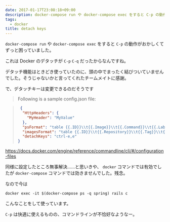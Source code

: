 ```yaml
---
date: 2017-01-17T23:08:18+09:00
description: docker-compose run や docker-compose exec をすると C-p の動作がおかしくてずっと困っていました
tags:
  - docker
title: detach keys
---
```


`docker-compose run` や `docker-compose exec` をすると `C-p` の動作がおかしくてずっと困っていました。

これは Docker のデタッチが `C-p` `C-q` だったからなんですね。

デタッチ機能はときどき使っていたのに、頭の中でまったく結びついていませんでした。そうじゃないかと言ってくれたチームメイトに感謝。

で、デタッチキーは変更できるのだそうです<!--more-->

> Following is a sample config.json file:

> ```json
>  {
>   "HttpHeaders": {
>     "MyHeader": "MyValue"
>   },
>   "psFormat": "table {{.ID}}\\t{{.Image}}\\t{{.Command}}\\t{{.Labels}}",
>   "imagesFormat": "table {{.ID}}\\t{{.Repository}}\\t{{.Tag}}\\t{{.CreatedAt}}",
>   "detachKeys": "ctrl-e,e"
> }
> ```

<https://docs.docker.com/engine/reference/commandline/cli/#/configuration-files>

同様に設定したところ無事解決……と思いきや、 `docker` コマンドでは有効でしたが
`docker-compose` コマンドでは効きませんでした。残念。

なので今は

    docker exec -it $(docker-compose ps -q spring) rails c

こんなことをして使っています。

 `C-p` は快適に使えるものの、コマンドラインが不恰好なようなー。
